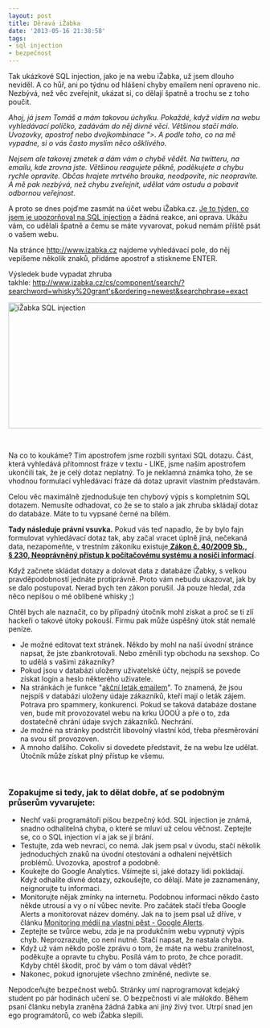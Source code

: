 ```yaml
---
layout: post
title: Děravá iŽabka
date: '2013-05-16 21:38:58'
tags:
- sql injection
- bezpečnost
---
```

Tak ukázkové SQL injection, jako je na webu iŽabka, už jsem dlouho neviděl. A co hůř, ani po týdnu od hlášení chyby emailem není opraveno nic. Nezbývá, než věc zveřejnit, ukázat si, co dělají špatně a trochu se z toho poučit.

<p><em>Ahoj, já jsem Tomáš a mám takovou úchylku. Pokaždé, když vidím na webu vyhledávací políčko, zadávám do něj divné věci. Většinou stačí málo. Uvozovky, apostrof nebo dvojkombinace ">. A podle toho, co na mě vypadne, si o vás často myslím něco ošklivého.</em></p>
<p><em>Nejsem ale takovej zmetek a dám vám o chybě vědět. Na twitteru, na emailu, kde zrovna jste. Většinou reagujete pěkně, poděkujete a chybu rychle opravíte. Občas hrajete mrtvého brouka, neodpovíte, nic neopravíte. A mě pak nezbývá, než chybu zveřejnit, udělat vám ostudu a pobavit odbornou veřejnost.</em></p>
<p>A proto se dnes pojďme zasmát na účet webu iŽabka.cz. <a href="http://www.tomas-dvorak.cz/images/303.png">Je to týden, co jsem je upozorňoval na SQL injection</a> a žádná reakce, ani oprava. Ukážu vám, co udělali špatně a čemu se máte vyvarovat, pokud nemám příště psát o vašem webu.</p>
<p>Na stránce <a href="http://www.izabka.cz/">http://www.izabka.cz</a> najdeme vyhledávací pole, do něj vepíšeme několik znaků, přidáme apostrof a stiskneme ENTER. </p>
<p>Výsledek bude vypadat zhruba takhle: <a href="http://www.izabka.cz/cs/component/search/?searchword=whisky%20grant's&ordering=newest&searchphrase=exact">http://www.izabka.cz/cs/component/search/?searchword=whisky%20grant's&ordering=newest&searchphrase=exact</a></p>
<p><img src="http://www.tomas-dvorak.cz/images/302t.png" alt="iŽabka SQL injection" width="522" height="250" /></p>
<p> </p>
<p>Na co to koukáme? Tím apostrofem jsme rozbili syntaxi SQL dotazu. Část, která vyhledává přítomnost fráze v textu - LIKE, jsme naším apostrofem ukončili tak, že je celý dotaz neplatný. To je neklamná známka toho, že se vhodnou formulací vyhledávací fráze dá dotaz upravit vlastním představám.</p>
<p>Celou věc maximálně zjednodušuje ten chybový výpis s kompletním SQL dotazem. Nemusíte odhadovat, co že se to stalo a jak zhruba skládají dotaz do databáze. Máte to tu vypsané černé na bílém. </p>
<p><strong>Tady následuje právní vsuvka.</strong> Pokud vás teď napadlo, že by bylo fajn formulovat vyhledávací dotaz tak, aby začal vracet úplně jiná, nečekaná data, nezapomeňte, v trestním zákoníku existuje<a href="http://business.center.cz/business/pravo/zakony/trestni-zakonik/cast2h5.aspx#par230"> <strong>Zákon č. 40/2009 Sb., § 230, Neoprávněný přístup k počítačovému systému a nosiči informací</strong></a>.</p>
<p>Když začnete skládat dotazy a dolovat data z databáze iŽabky, s velkou pravděpodobností jednáte protiprávně. Proto vám nebudu ukazovat, jak by se dalo postupovat. Nerad bych ten zákon porušil. Já pouze hledal, zda něco nepíšou o mé oblíbené whisky ;)</p>
<p>Chtěl bych ale naznačit, co by případný útočník mohl získat a proč se ti zlí hackeři o takové útoky pokouší. Firmu pak může úspěšný útok stát nemalé peníze.</p>
<ul>
<li>Je možné editovat text stránek. Někdo by mohl na naší úvodní stránce napsat, že jste zbankrotovali. Nebo změnili typ obchodu na sexshop. Co to udělá s vašimi zákazníky?</li>
<li>Pokud jsou v databázi uloženy uživatelské účty, nejspíš se povede získat login a heslo některého uživatele. </li>
<li>Na stránkách je funkce "<a href="http://www.izabka.cz/cs/akcni-letak-emailem">akční leták emailem</a>". To znamená, že jsou nejspíš v databázi uloženy údaje zákazníků, kteří mají o leták zájem. Potrava pro spammery, konkurenci. Pokud se taková databáze dostane ven, bude mít provozovatel webu na krku ÚOOÚ a pře o to, zda dostatečně chrání údaje svých zákazníků. Nechrání.</li>
<li>Je možné na stránky podstrčit libovolný vlastní kód, třeba přesměrování na svou síť provozoven.</li>
<li>A mnoho dalšího. Cokoliv si dovedete představit, že na webu lze udělat. Útočník může získat plný přístup ke všemu.</li>
</ul>
<p> </p>
<h3>Zopakujme si tedy, jak to dělat dobře, ať se podobným průserům vyvarujete:</h3>
<ul>
<li>Nechť vaši programátoři píšou bezpečný kód. SQL injection je známá, snadno odhalitelná chyba, o které se mluví už celou věčnost. Zeptejte se, co o SQL injection ví a jak se jí brání.</li>
<li>Testujte, zda web nevrací, co nemá. Jak jsem psal v úvodu, stačí několik jednoduchých znaků na úvodní otestování a odhalení největších problémů. Uvozovka, apostrof a podobně.</li>
<li>Koukejte do Google Analytics. Všímejte si, jaké dotazy lidi pokládají. Když odhalíte divné dotazy, ozkoušejte, co dělají. Máte je zaznamenány, neignorujte tu informaci.</li>
<li>Monitorujte nějak zmínky na internetu. Podobnou informaci někdo často někde utrousí a vy o ní vůbec nevíte. Pro začátek stačí třeba Google Alerts a monitorovat název domény. Jak na to jsem psal už dříve, v článku <a href="http://www.tomas-dvorak.cz/clanky/monitoring-medii-na-vlastni-pest-google-alerts">Monitoring médií na vlastní pěst - Google Alerts</a>.</li>
<li>Zeptejte se tvůrce webu, zda je na produkčním webu vypnutý výpis chyb. Neprozrazujte, co není nutné. Stačí napsat, že nastala chyba.</li>
<li>Když už vám někdo pošle zprávu o tom, že máte na webu zranitelnost, poděkujte a opravte tu chybu. Posílá vám to proto, že chce poradit. Kdyby chtěl škodit, proč by vám o tom dával vědět?</li>
<li>Nakonec, pokud ignorujete všechno zmíněné, nedivte se.</li>
</ul>
<p>Nepodceňujte bezpečnost webů. Stránky umí naprogramovat kdejaký student po pár hodinách učení se. O bezpečnosti ví ale málokdo. Během psaní článku nebyla zraněna žádná žabka ani jiný živý tvor. Utrpí snad jen ego programátorů, co web iŽabka slepili.</p>
